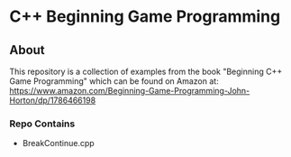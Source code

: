 # C++ Beginning Game Programming

## About
This repository is a collection of examples from the book "Beginning C++ Game Programming" 
which can be found on Amazon at: https://www.amazon.com/Beginning-Game-Programming-John-Horton/dp/1786466198

### Repo Contains
- BreakContinue.cpp
